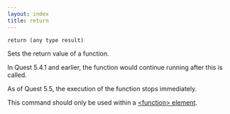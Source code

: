 ```yaml
---
layout: index
title: return
---
```


    return (any type result)

Sets the return value of a function.

In Quest 5.4.1 and earlier, the function would continue running after this is called.

As of Quest 5.5, the execution of the function stops immediately.

This command should only be used within a [\<function\> element](../elements/function_element.html).
